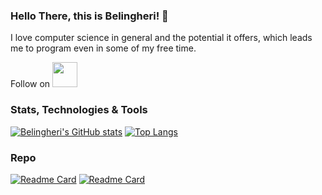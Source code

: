 ### Hello There, this is Belingheri! 👋

I love computer science in general and the potential it offers, which leads me to program even in some of my free time.

Follow on [<img src="https://avatars.githubusercontent.com/u/357098?s=200&v=4" width="40" height="40">](https://www.linkedin.com/in/riccardo-belingheri/)

### Stats, Technologies & Tools


[![Belingheri's GitHub stats](https://github-readme-stats.vercel.app/api?username=Belingheri&show_icons=true&count_private=true&show_icons=true&theme=transparent)](https://github.com/Belingheri)
[![Top Langs](https://github-readme-stats.vercel.app/api/top-langs/?username=Belingheri&layout=compact&theme=transparent&hide=g-code)](https://github.com/Belingheri)

### Repo

[![Readme Card](https://github-readme-stats.vercel.app/api/pin/?username=belingheri&repo=chooser&show_owner=true&title_color=fff&icon_color=f9f9f9&text_color=9f9f9f&bg_color=151515)](https://github.com/belingheri/chooser)
[![Readme Card](https://github-readme-stats.vercel.app/api/pin/?username=belingheri&repo=splitter&show_owner=true&title_color=fff&icon_color=f9f9f9&text_color=9f9f9f&bg_color=151515)](https://github.com/belingheri/splitter)

